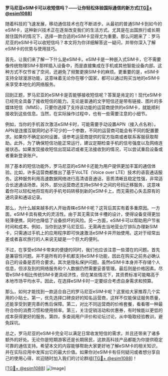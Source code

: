 **罗马尼亚eSIM卡可以收短信吗？——让你轻松体验国际通信的新方式[[TG💪+ @esim1088](https://t.me/s/esim1088)]**

随着科技的飞速发展，移动通信技术也在不断进步。从最初的普通SIM卡到如今的eSIM卡，这种新兴技术正在逐渐改变我们的生活方式。尤其是在出国旅行或长期居住国外的情况下，选择一款合适的eSIM卡显得尤为重要。那么问题来了：罗马尼亚的eSIM卡可以收短信吗？本文将为你详细解答这一疑问，并带你深入了解eSIM卡的优势与使用技巧。

首先，让我们来了解一下什么是eSIM卡。eSIM卡是一种嵌入式SIM卡，它不需要像传统物理SIM卡那样插入设备中，而是直接集成在手机或其他智能设备内部。这种方式不仅节省了空间，还避免了频繁更换SIM卡的麻烦。更重要的是，eSIM卡支持全球漫游功能，这意味着无论你在哪个国家，都可以通过购买当地的eSIM卡来享受本地化的网络服务。

回到正题，罗马尼亚的eSIM卡是否能够接收短信呢？答案是肯定的！现代eSIM卡已经完全具备了接收短信的能力。无论是普通的文字短信还是带有链接、图片的多媒体短信（MMS），只要你选择了支持该功能的运营商提供的eSIM卡，就能顺利接收到这些信息。当然，在实际操作过程中，也有一些需要注意的小细节。

例如，当你的手机首次激活eSIM卡时，可能需要手动设置APN（接入点名称）。APN是连接互联网时必不可少的一个参数，不同的运营商可能会有不同的配置要求。如果你不确定如何设置，请参考运营商提供的官方指南或者联系客服获取帮助。此外，为了确保短信功能正常运行，建议定期检查手机的信号强度以及网络连接状态。如果发现接收短信出现延迟或者无法接收到的情况，可以尝试重启设备或者重新登录账户。

除了基本的短信功能外，罗马尼亚的eSIM卡还能为用户提供更加丰富的通信体验。比如，许多运营商都推出了基于VoLTE（Voice over LTE）技术的语音通话服务。这种服务利用高速数据网络进行高清语音通话，音质清晰且稳定性强，非常适合长途通话场景。另外，部分运营商还支持eSIM卡之间的号码迁移服务，这意味着你可以轻松地将现有的手机号码转移到新的eSIM卡上，而无需担心失去原有的通讯录和通话记录。

那么，为什么越来越多的人开始青睐eSIM卡呢？这背后其实有着多重原因。一方面，eSIM卡具有极大的灵活性。由于其无需实体卡槽的设计，使得设备变得更加轻薄便携，同时也降低了设备损坏的风险。另一方面，eSIM卡可以帮助用户节省时间和成本。例如，当你到达罗马尼亚后，无需再去当地营业厅排队办理新SIM卡，只需通过手机上的应用程序即可快速激活eSIM卡并开始使用。这对于经常出差或者喜欢旅行的人来说无疑是一个巨大的便利。

不过，在享受eSIM卡带来的便捷的同时，我们也应该注意一些潜在的问题。首先是兼容性问题。并不是所有的手机都支持eSIM卡功能，因此在购买之前务必确认自己的设备是否符合要求。其次是隐私保护问题。虽然eSIM卡本身并不存储个人信息，但涉及到的网络服务和个人数据仍然需要妥善管理。最后则是价格因素。尽管eSIM卡相比传统SIM卡更具经济性，但在某些情况下，其资费标准可能略高于本地市场平均水平。因此，在选择eSIM卡时一定要综合考虑自身需求和预算。

那么，如何才能找到一款适合自己的罗马尼亚eSIM卡呢？这里给大家推荐几个实用的小贴士。第一，优先选择口碑良好的知名运营商，这样不仅能保证服务质量，还能享受到更完善的售后保障。第二，对比不同运营商的价格套餐，看看哪一种最符合你的消费习惯和使用频率。第三，关注促销活动和优惠券，有时候能以更低的成本获得更好的服务。第四，多查阅用户评价和论坛讨论，从中吸取经验教训，避免踩坑。

总之，罗马尼亚的eSIM卡完全可以满足日常收发短信的需求，并且还带来了诸多额外的好处。无论你是短期游客还是长期居民，这款高科技产品都能为你提供稳定可靠的通信支持。希望本文的内容能够帮助大家更好地了解eSIM卡的相关知识，并在实际应用中发挥出它的最大价值。如果你对eSIM卡有任何疑问或者想分享自己的使用心得，欢迎随时加入我们的讨论群组[[TG💪+ @esim1088](https://t.me/s/esim1088)]！

[[TG💪+ @esim1088](https://t.me/s/esim1088)] ![Image](https://i.postimg.cc/4NQfJmqS/Snipaste-2025-05-13-00-14-12.png)]